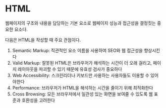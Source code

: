 # HTML

웹페이지의 구조와 내용을 담당하는 기본 요소로 웹페이지 성능과 접근성을 결정짓는 중요한 요소다.

다음은 HTML을 작성할 때 주요 관점이다.

1. Semantic Markup: 직관적인 요소 이름을 사용하여 SEO와 웹 접근성을 향상시킨다
2. Valid Markup: 잘못된 HTML은 브라우저가 해석하는 시간이 더 오래 걸리고, 페이지 레이아웃을 파괴할 수 있기 때문에 유효성 검사가 중요하다
3. Web Accessibility: 스크린리더나 키보드만 사용하는 사용자들도 이용할 수 있어야한다
4. Performance: 브라우저가 HTML을 해석하는 시간을 줄이기 위해 최적화한다
5. Cross Browsing: 모든 브라우저에서 일관성 있는 화면을 보여줄 수 있도록 웹 표준과 호환성을 고려한다
